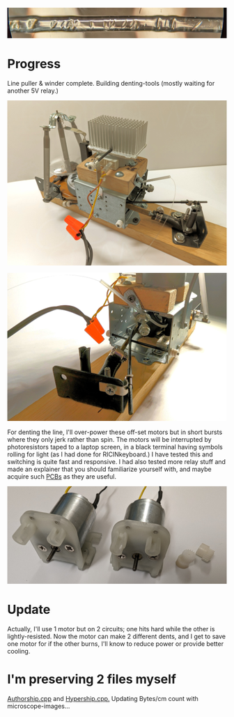 <!---
Preserve data on fluorocarbon fishing line - imprescriptible multi-millennium storage.
-->



<p align="center">
  <img src="https://github.com/compromise-evident/CarbonRecord/blob/main/Other/Dented-line.jpg">
</p>

# Progress

Line puller & winder complete. Building denting-tools (mostly waiting for another 5V relay.)

<p align="center">
  <img src="https://github.com/compromise-evident/CarbonRecord/blob/main/Other/Puller-and-winder.jpg">
</p>

<p align="center">
  <img src="https://github.com/compromise-evident/CarbonRecord/blob/main/Other/Rubber-puller.jpg">
</p>

For denting the line, I'll over-power these off-set motors but in short bursts where they
only jerk rather than spin. The motors will be interrupted by photoresistors taped to a
laptop screen, in a black terminal having symbols rolling for light (as I had done for
RICINkeyboard.) I have tested this and switching is quite fast and responsive. I had also
tested more relay stuff and made an explainer that you should familiarize yourself with,
and maybe acquire such [PCBs](https://github.com/compromise-evident/CarbonRecord/blob/main/Other/5V-relay.png) as they are useful.

<p align="center">
  <img src="https://github.com/compromise-evident/CarbonRecord/blob/main/Other/Motors.jpg">
</p>

# Update

Actually, I'll use 1 motor but on 2 circuits; one hits hard while the other is lightly-resisted. Now the motor can make 2 different dents, and I get to save one motor for if the other burns, I'll know to reduce power or provide better cooling.

# I'm preserving 2 files myself

[Authorship.cpp](https://github.com/compromise-evident/Authorship) and [Hypership.cpp.](https://github.com/compromise-evident/Hypership) Updating Bytes/cm count with microscope-images...
